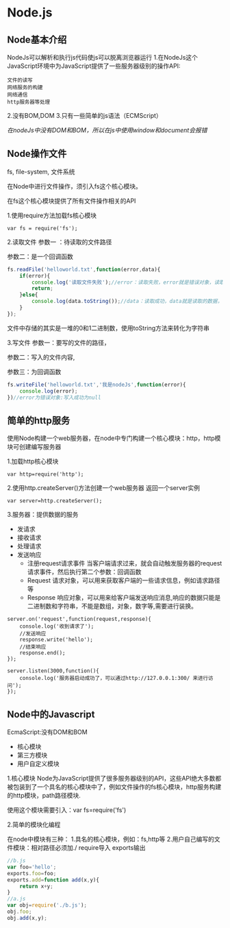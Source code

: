 # Node.js

## Node基本介绍

NodeJs可以解析和执行js代码使js可以脱离浏览器运行
1.在NodeJs这个JavaScript环境中为JavaScript提供了一些服务器级别的操作API:

```
文件的读写
网络服务的构建
网络通信
http服务器等处理
```

2.没有BOM,DOM
3.只有一些简单的js语法（ECMScript）

*在nodeJs中没有DOM和BOM，所以在js中使用window和document会报错*



## Node操作文件

fs, file-system, 文件系统

在Node中进行文件操作，须引入fs这个核心模块。

在fs这个核心模块提供了所有文件操作相关的API

1.使用require方法加载fs核心模块                     

```
var fs = require('fs');
```

2.读取文件
参数一 ：待读取的文件路径

参数二：是一个回调函数

```javascript
fs.readFile('helloworld.txt',function(error,data){
    if(error){
        console.log('读取文件失败');//error：读取失败，error就是错误对象，读取成功，error就是null
        return;
    }else{
        console.log(data.toString());//data：读取成功，data就是读取的数据，读取失败，data就是null
    }
});
```

文件中存储的其实是一堆的0和1二进制数，使用toString方法来转化为字符串

3.写文件
参数一：要写的文件的路径，

参数二：写入的文件内容,

参数三：为回调函数

```javascript
fs.writeFile('helloworld.txt','我是nodeJs',function(error){
    console.log(error);
})//error为错误对象:写入成功为null
```

## 简单的http服务

使用Node构建一个web服务器，在node中专门构建一个核心模块：http，http模块可创建编写服务器

1.加载http核心模块           

```
var http=require('http');
```

2.使用http.createServer()方法创建一个web服务器
  返回一个server实例                 

```
var server=http.createServer();
```

3.服务器：提供数据的服务

- 发请求
- 接收请求
- 处理请求
- 发送响应
  - 注册request请求事件
    当客户端请求过来，就会自动触发服务器的request请求事件，然后执行第二个参数：回调函数
  - Request 请求对象，可以用来获取客户端的一些请求信息，例如请求路径等
  - Response 响应对象，可以用来给客户端发送响应消息,响应的数据只能是二进制数和字符串，不能是数组，对象，数字等,需要进行装换。

```
server.on('request',function(request,response){
    console.log('收到请求了');
    //发送响应
    response.write('hello');
    //结束响应
    response.end();
});  

server.listen(3000,function(){
    console.log('服务器启动成功了，可以通过http://127.0.0.1:300/ 来进行访问');
});
```



## Node中的Javascript                    

EcmaScript:没有DOM和BOM

- 核心模块
- 第三方模块
- 用户自定义模块

1.核心模块
Node为JavaScript提供了很多服务器级别的API，这些API绝大多数都被包装到了一个具名的核心模块中了，例如文件操作的fs核心模块，http服务构建的http模块，path路径模块.                     

使用这个模块需要引入：var fs=require('fs')

2.简单的模块化编程                     

在node中模块有三种：
    1.具名的核心模块，例如：fs,http等
    2.用户自己编写的文件模块：相对路径必须加./
require导入
exports输出

```javascript
//b.js
var foo='hello';
exports.foo=foo;
exports.add=function add(x,y){
    return x+y;
}
//a.js
var obj=require('./b.js');
obj.foo;
obj.add(x,y);

```

